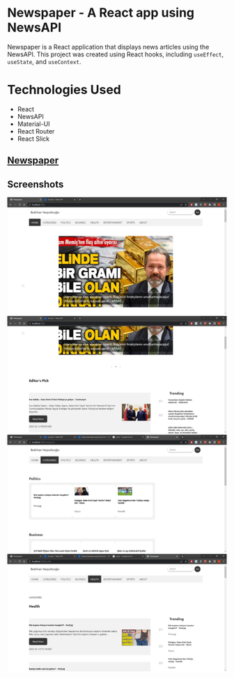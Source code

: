 # Newspaper - A React app using NewsAPI
Newspaper is a React application that displays news articles using the NewsAPI. This project was created using React hooks, including `useEffect`, `useState`, and `useContext`.

# Technologies Used

* React
* NewsAPI
* Material-UI
* React Router
* React Slick

## [Newspaper](https://hbedirhan.github.io/newspaper/)

## Screenshots

![Home Page](src/screenshots/Newspaper%20-%20Home1.png)
![Home Page](src/screenshots/Newspaper%20-%20Home2.png)
![Categories](src/screenshots/Newspaper%20-%20Categories.png)
![Health](src/screenshots/Newspaper%20-%20Health.png)
